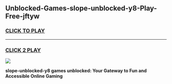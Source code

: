 
## Unblocked-Games-slope-unblocked-y8-Play-Free-jftyw
<h3>
<a href="https://premium76.site?title=slope-unblocked-y8&ref=21A">CLICK TO PLAY</a></h3>
<hr>

<h3>
<a href="https://premium76.site?title=slope-unblocked-y8&ref=21A">CLICK 2 PLAY</a>
  
</h3>

<a href="https://premium76.site?title=slope-unblocked-y8&ref=21A"><img src="https://clearcache.store/games.png"></a>


**slope-unblocked-y8 games unblocked: Your Gateway to Fun and Accessible Online Gaming**
